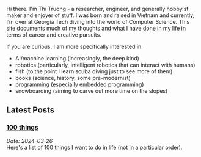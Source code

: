 Hi there. I'm Thi Truong - a researcher, engineer, and generally hobbyist maker and enjoyer of stuff. 
I was born and raised in Vietnam and currently, I’m over at Georgia Tech diving into the world of Computer Science. This site documents much of my thoughts and what I have done in my life in terms of career and creative pursuits.

If you are curious, I am more specifically interested in:
- AI/machine learning (increasingly, the deep kind)
- robotics (particularly, intelligent robotics that can interact with humans)
- fish (to the point I learn scuba diving just to see more of them)
- books (science, history, some pre-modernist)
- programming (especially embedded programming)
- snowboarding (aiming to carve out more time on the slopes)

## Latest Posts

### [100 things](https://github.com/ttruong834/ttruong834.github.io/blob/main/100things.md)
*Date: 2024-03-26*  
Here's a list of 100 things I want to do in life (not in a particular order).
